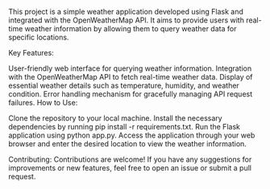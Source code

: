This project is a simple weather application developed using Flask and integrated with the OpenWeatherMap API. It aims to provide users with real-time weather information by allowing them to query weather data for specific locations.

Key Features:

User-friendly web interface for querying weather information.
Integration with the OpenWeatherMap API to fetch real-time weather data.
Display of essential weather details such as temperature, humidity, and weather condition.
Error handling mechanism for gracefully managing API request failures.
How to Use:

Clone the repository to your local machine.
Install the necessary dependencies by running pip install -r requirements.txt.
Run the Flask application using python app.py.
Access the application through your web browser and enter the desired location to view the weather information.

Contributing:
Contributions are welcome! If you have any suggestions for improvements or new features, feel free to open an issue or submit a pull request.
